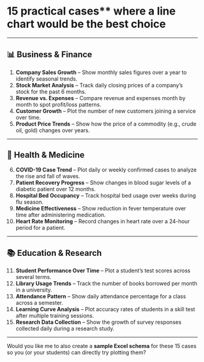 # 15 practical cases** where a **line chart** would be the best choice
---

## 📊 **Business & Finance**

1. **Company Sales Growth** – Show monthly sales figures over a year to identify seasonal trends.
2. **Stock Market Analysis** – Track daily closing prices of a company’s stock for the past 6 months.
3. **Revenue vs. Expenses** – Compare revenue and expenses month by month to spot profit/loss patterns.
4. **Customer Growth** – Plot the number of new customers joining a service over time.
5. **Product Price Trends** – Show how the price of a commodity (e.g., crude oil, gold) changes over years.

---

## 🏥 **Health & Medicine**

6. **COVID-19 Case Trend** – Plot daily or weekly confirmed cases to analyze the rise and fall of waves.
7. **Patient Recovery Progress** – Show changes in blood sugar levels of a diabetic patient over 12 months.
8. **Hospital Bed Occupancy** – Track hospital bed usage over weeks during flu season.
9. **Medicine Effectiveness** – Show reduction in fever temperature over time after administering medication.
10. **Heart Rate Monitoring** – Record changes in heart rate over a 24-hour period for a patient.

---

## 📚 **Education & Research**

11. **Student Performance Over Time** – Plot a student’s test scores across several terms.
12. **Library Usage Trends** – Track the number of books borrowed per month in a university.
13. **Attendance Pattern** – Show daily attendance percentage for a class across a semester.
14. **Learning Curve Analysis** – Plot accuracy rates of students in a skill test after multiple training sessions.
15. **Research Data Collection** – Show the growth of survey responses collected daily during a research study.

---


Would you like me to also create a **sample Excel schema** for these 15 cases so you (or your students) can directly try plotting them?

